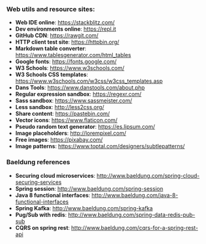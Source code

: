 ### Web utils and resource sites:

* **Web IDE online**: https://stackblitz.com/
* **Dev environments online**: https://repl.it
* **GitHub CDN**: https://rawgit.com/
* **HTTP client test site**: https://httpbin.org/
* **Markdown table converter**: https://www.tablesgenerator.com/html_tables
* **Google fonts**: https://fonts.google.com/
* **W3 Schools**: https://www.w3schools.com/
* **W3 Schools CSS templates**: https://www.w3schools.com/w3css/w3css_templates.asp
* **Dans Tools**: https://www.danstools.com/about.php
* **Regular expression sandbox**: https://regexr.com/
* **Sass sandbox**: https://www.sassmeister.com/
* **Less sandbox**: http://less2css.org/
* **Share content**: https://pastebin.com/
* **Vector icons**: https://www.flaticon.com/
* **Pseudo random text generator**: https://es.lipsum.com/
* **Image placeholders**: http://lorempixel.com/
* **Free images**: https://pixabay.com/
* **Image patterns**: https://www.toptal.com/designers/subtlepatterns/

### Baeldung references

* **Securing cloud microservices**: http://www.baeldung.com/spring-cloud-securing-services
* **Spring session**: http://www.baeldung.com/spring-session
* **Java 8 functional interfaces**: http://www.baeldung.com/java-8-functional-interfaces
* **Spring Kafka**: http://www.baeldung.com/spring-kafka
* **Pug/Sub with redis**: http://www.baeldung.com/spring-data-redis-pub-sub
* **CQRS on spring rest**: http://www.baeldung.com/cqrs-for-a-spring-rest-api


